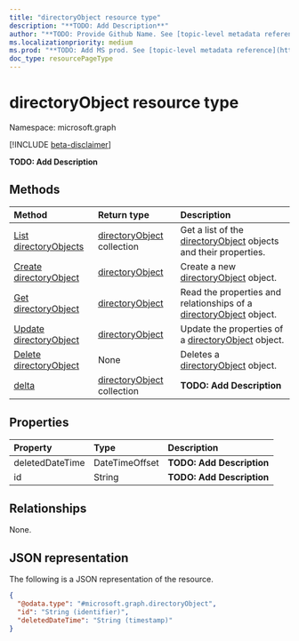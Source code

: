 ```yaml
---
title: "directoryObject resource type"
description: "**TODO: Add Description**"
author: "**TODO: Provide Github Name. See [topic-level metadata reference](https://msgo.azurewebsites.net/add/document/guidelines/metadata.html#topic-level-metadata)**"
ms.localizationpriority: medium
ms.prod: "**TODO: Add MS prod. See [topic-level metadata reference](https://msgo.azurewebsites.net/add/document/guidelines/metadata.html#topic-level-metadata)**"
doc_type: resourcePageType
---
```


# directoryObject resource type

Namespace: microsoft.graph

[!INCLUDE [beta-disclaimer](../../includes/beta-disclaimer.md)]

**TODO: Add Description**

## Methods
|Method|Return type|Description|
|:---|:---|:---|
|[List directoryObjects](../api/directoryobject-list.md)|[directoryObject](../resources/directoryobject.md) collection|Get a list of the [directoryObject](../resources/directoryobject.md) objects and their properties.|
|[Create directoryObject](../api/directoryobject-post-directoryobjects.md)|[directoryObject](../resources/directoryobject.md)|Create a new [directoryObject](../resources/directoryobject.md) object.|
|[Get directoryObject](../api/directoryobject-get.md)|[directoryObject](../resources/directoryobject.md)|Read the properties and relationships of a [directoryObject](../resources/directoryobject.md) object.|
|[Update directoryObject](../api/directoryobject-update.md)|[directoryObject](../resources/directoryobject.md)|Update the properties of a [directoryObject](../resources/directoryobject.md) object.|
|[Delete directoryObject](../api/directoryobject-delete.md)|None|Deletes a [directoryObject](../resources/directoryobject.md) object.|
|[delta](../api/directoryobject-delta.md)|[directoryObject](../resources/directoryobject.md) collection|**TODO: Add Description**|

## Properties
|Property|Type|Description|
|:---|:---|:---|
|deletedDateTime|DateTimeOffset|**TODO: Add Description**|
|id|String|**TODO: Add Description**|

## Relationships
None.

## JSON representation
The following is a JSON representation of the resource.
<!-- {
  "blockType": "resource",
  "keyProperty": "id",
  "@odata.type": "microsoft.graph.directoryObject",
  "openType": true
}
-->
``` json
{
  "@odata.type": "#microsoft.graph.directoryObject",
  "id": "String (identifier)",
  "deletedDateTime": "String (timestamp)"
}
```

